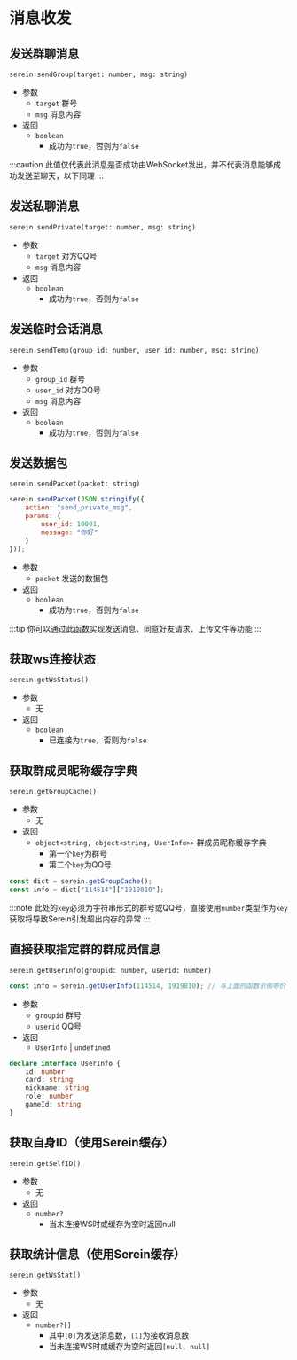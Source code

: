 # 消息收发

## 发送群聊消息

`serein.sendGroup(target: number, msg: string)`

- 参数
  - `target` 群号
  - `msg` 消息内容
- 返回
  - `boolean`
    - 成功为`true`，否则为`false`

:::caution
此值仅代表此消息是否成功由WebSocket发出，并不代表消息能够成功发送至聊天，以下同理
:::

## 发送私聊消息

`serein.sendPrivate(target: number, msg: string)`

- 参数
  - `target` 对方QQ号
  - `msg` 消息内容
- 返回
  - `boolean`
    - 成功为`true`，否则为`false`

## 发送临时会话消息

`serein.sendTemp(group_id: number, user_id: number, msg: string)`

- 参数
  - `group_id` 群号
  - `user_id` 对方QQ号
  - `msg` 消息内容
- 返回
  - `boolean`
    - 成功为`true`，否则为`false`

## 发送数据包

`serein.sendPacket(packet: string)`

```js
serein.sendPacket(JSON.stringify({
    action: "send_private_msg",
    params: {
        user_id: 10001,
        message: "你好"
    }
}));
```

- 参数
  - `packet` 发送的数据包
- 返回
  - `boolean`
    - 成功为`true`，否则为`false`

:::tip
你可以通过此函数实现发送消息、同意好友请求、上传文件等功能
:::

## 获取ws连接状态

`serein.getWsStatus()`

- 参数
  - 无
- 返回
  - `boolean`
    - 已连接为`true`，否则为`false`

## 获取群成员昵称缓存字典

`serein.getGroupCache()`

- 参数
  - 无
- 返回
  - `object<string, object<string, UserInfo>>` 群成员昵称缓存字典
    - 第一个`key`为群号
    - 第二个`key`为QQ号

```js
const dict = serein.getGroupCache();
const info = dict["114514"]["1919810"];
```

:::note
此处的`key`必须为字符串形式的群号或QQ号，直接使用`number`类型作为`key`获取将导致Serein引发超出内存的异常
:::

## 直接获取指定群的群成员信息

`serein.getUserInfo(groupid: number, userid: number)`

```js
const info = serein.getUserInfo(114514, 1919810); // 与上面的函数示例等价
```

- 参数
  - `groupid` 群号
  - `userid` QQ号
- 返回
  - `UserInfo` | `undefined`

```ts
declare interface UserInfo {
    id: number
    card: string
    nickname: string
    role: number
    gameId: string
}
```

## 获取自身ID（使用Serein缓存）

`serein.getSelfID()`

- 参数
  - 无
- 返回
  - `number?`
    - 当未连接WS时或缓存为空时返回null

## 获取统计信息（使用Serein缓存）

`serein.getWsStat()`

- 参数
  - 无
- 返回
  - `number?[]`
    - 其中`[0]`为发送消息数，`[1]`为接收消息数
    - 当未连接WS时或缓存为空时返回`[null, null]`
